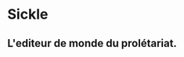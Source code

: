 Sickle
==================================================
L'editeur de monde du prolétariat.
--------------------------------------------------
